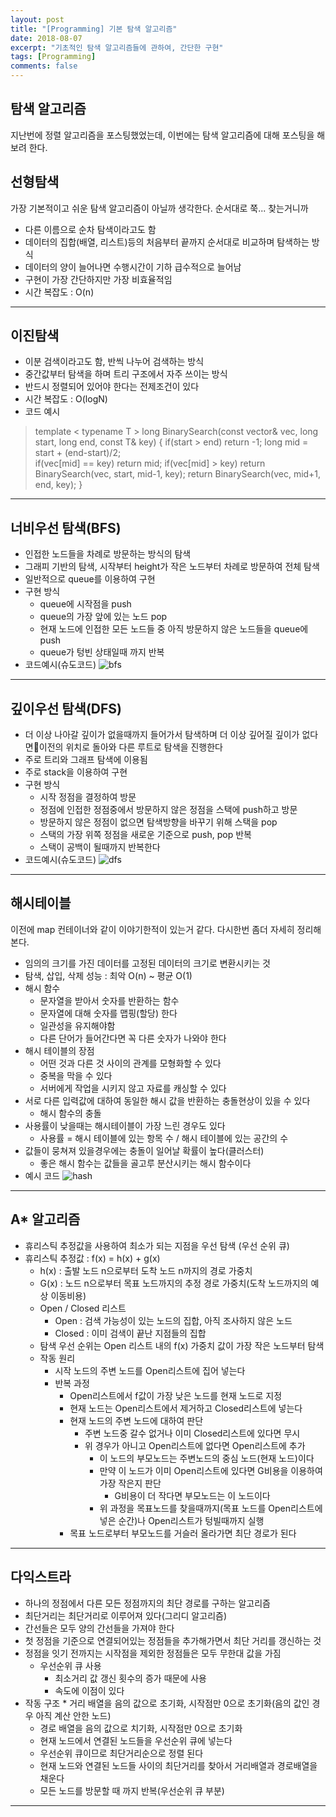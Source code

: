 ```yaml
---
layout: post
title: "[Programming] 기본 탐색 알고리즘"
date: 2018-08-07
excerpt: "기초적인 탐색 알고리즘들에 관하여, 간단한 구현"
tags: [Programming]
comments: false
---
```


## 탐색 알고리즘

 지난번에 정렬 알고리즘을 포스팅했었는데, 이번에는 탐색 알고리즘에 대해 포스팅을 해보려 한다.

## 선형탐색
가장 기본적이고 쉬운 탐색 알고리즘이 아닐까 생각한다. 순서대로 쭉... 찾는거니까

  * 다른 이름으로 순차 탐색이라고도 함
  * 데이터의 집합(배열, 리스트)등의 처음부터 끝까지 순서대로 비교하며 탐색하는 방식
  * 데이터의 양이 늘어나면 수행시간이 기하 급수적으로 늘어남
  * 구현이 가장 간단하지만 가장 비효율적임
  * 시간 복잡도 : O(n)

---

## 이진탐색

  * 이분 검색이라고도 함, 반씩 나누어 검색하는 방식
  * 중간값부터 탐색을 하며 트리 구조에서 자주 쓰이는 방식
  * 반드시 정렬되어 있어야 한다는 전제조건이 있다
  * 시간 복잡도 : O(logN)
  * 코드 예시

> template < typename T >
long BinarySearch(const vector<T>& vec, long start, long end, const T& key)
{
  if(start > end) return -1;
  long mid = start + (end-start)/2;  
  if(vec[mid] == key) return mid;
  if(vec[mid] > key) return BinarySearch(vec, start, mid-1, key);
  return BinarySearch(vec, mid+1, end, key);
}

---

## 너비우선 탐색(BFS)

  * 인접한 노드들을 차례로 방문하는 방식의 탐색
  * 그래피 기반의 탐색, 시작부터 height가 작은 노드부터 차례로 방문하여 전체 탐색
  * 일반적으로  queue를 이용하여 구현
  * 구현 방식
    * queue에 시작점을 push
    * queue의 가장 앞에 있는 노드 pop
    * 현재 노드에 인접한 모든 노드들 중 아직 방문하지 않은 노드들을 queue에 push
    * queue가 텅빈 상태일때 까지 반복
  * 코드예시(슈도코드)
  ![bfs](/assets/img/algorithm/bfs.png)

---

## 깊이우선 탐색(DFS)

  * 더 이상 나아갈 깊이가 없을때까지 들어가서 탐색하며 더 이상 깊어질 깊이가 없다면이전의 위치로 돌아와 다른 루트로 탐색을 진행한다
  * 주로 트리와 그래프 탐색에 이용됨
  * 주로 stack을 이용하여 구현
  * 구현 방식
    * 시작 정점을 결정하여 방문
    * 정점에 인접한 정점중에서 방문하지 않은 정점을 스택에 push하고 방문
    * 방문하지 않은 정점이 없으면 탐색방향을 바꾸기 위해 스택을 pop
    * 스택의 가장 위쪽 정점을 새로운 기준으로 push, pop 반복
    * 스택이 공백이 될때까지 반복한다
  * 코드예시(슈도코드)
  ![dfs](/assets/img/algorithm/dfs.png)

---

## 해시테이블
이전에 map 컨테이너와 같이 이야기한적이 있는거 같다. 다시한번 좀더 자세히 정리해본다.

  * 임의의 크기를 가진 데이터를 고정된 데이터의 크기로 변환시키는 것
  * 탐색, 삽입, 삭제 성능 : 최악 O(n) ~ 평균 O(1)
  * 해시 함수
    * 문자열을 받아서 숫자를 반환하는 함수
    * 문자열에 대해 숫자를 맵핑(할당) 한다
    * 일관성을 유지해야함
    * 다른 단어가 들어간다면 꼭 다른 숫자가 나와야 한다
  * 해시 테이블의 장점
    * 어떤 것과 다른 것 사이의 관계를 모형화할 수 있다
    * 중복을 막을 수 있다
    * 서버에게 작업을 시키지 않고 자료를 캐싱할 수 있다
  * 서로 다른 입력값에 대하여 동일한 해시 값을 반환하는 충돌현상이 있을 수 있다
    * 해시 함수의 충돌
  * 사용률이 낮을때는 해시테이블이 가장 느린 경우도 있다
    * 사용률 = 해시 테이블에 있는 항목 수 / 해시 테이블에 있는 공간의 수
  * 값들이 뭉쳐져 있을경우에는 충돌이 일어날 확률이 높다(클러스터)
    * 좋은 해시 함수는 값들을 골고루 분산시키는 해시 함수이다
  * 예시 코드
  ![hash](/assets/img/algorithm/hash.png)

  ---

## A* 알고리즘

  * 휴리스틱 추정값을 사용하여 최소가 되는 지점을 우선 탐색 (우선 순위 큐)
  * 휴리스틱 추정값 : f(x) = h(x) + g(x)
    * h(x) : 출발 노드 n으로부터 도착 노드 n까지의 경로 가중치
    * G(x) : 노드 n으로부터 목표 노드까지의 추정 경로 가중치(도착 노드까지의 예상 이동비용)
    * Open / Closed 리스트
      * Open : 검색 가능성이 있는 노드의 집합, 아직 조사하지 않은 노드
      * Closed : 이미 검색이 끝난 지점들의 집합
    * 탐색 우선 순위는 Open 리스트 내의 f(x) 가중치 값이 가장 작은 노드부터 탐색
    * 작동 원리
      * 시작 노드의 주변 노드를 Open리스트에 집어 넣는다
      * 반복 과정
        * Open리스트에서 f값이 가장 낮은 노드를 현재 노드로 지정
        * 현재 노드는 Open리스트에서 제거하고 Closed리스트에 넣는다
        * 현재 노드의 주변 노드에 대하여 판단
          * 주변 노드중 갈수 없거나 이미 Closed리스트에 있다면 무시
          * 위 경우가 아니고 Open리스트에 없다면 Open리스트에 추가
            * 이 노드의 부모노드는 주변노드의 중심 노드(현재 노드)이다
            * 만약 이 노드가 이미 Open리스트에 있다면 G비용을 이용하여 가장 작은지 판단
	             * G비용이 더 작다면 부모노드는 이 노드이다
            * 위 과정을 목표노드를 찾을때까지(목표 노드를 Open리스트에 넣은 순간)나 Open리스트가 텅빌때까지 실행
		* 목표 노드로부터 부모노드를 거슬러 올라가면 최단 경로가 된다


---

## 다익스트라
  * 하나의 정점에서 다른 모든 정점까지의 최단 경로를 구하는 알고리즘
  * 최단거리는 최단거리로 이루어져 있다(그리디 알고리즘)
  * 간선들은 모두 양의 간선들을 가져야 한다
  * 첫 정점을 기준으로 연결되어있는 정점들을 추가해가면서 최단 거리를 갱신하는 것
  * 정점을 잇기 전까지는 시작점을 제외한 정점들은 모두 무한대 값을 가짐
    * 우선순위 큐 사용
      * 최소거리 값 갱신 횟수의 증가 때문에 사용
      * 속도에 이점이 있다
  * 작동 구조
	    * 거리 배열을 음의 값으로 초기화, 시작점만 0으로 초기화(음의 값인 경우 아직 계산 안한 노드)
      * 경로 배열을 음의 값으로 치기화, 시작점만 0으로 초기화
      * 현재 노드에서 연결된 노드들을 우선순위 큐에 넣는다
      * 우선순위 큐이므로 최단거리순으로 정렬 된다
      * 현재 노드와 연결된 노드들 사이의 최단거리를 찾아서 거리배열과 경로배열을 채운다
      * 모든 노드를 방문할 때 까지 반복(우선순위 큐 부분)

---
